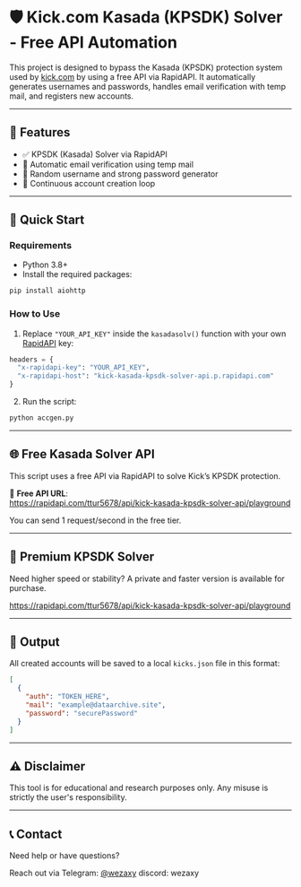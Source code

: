 
# 🛡️ Kick.com Kasada (KPSDK) Solver - Free API Automation

This project is designed to bypass the Kasada (KPSDK) protection system used by [kick.com](https://kick.com) by using a free API via RapidAPI. It automatically generates usernames and passwords, handles email verification with temp mail, and registers new accounts.

---

## 🚀 Features

- ✅ KPSDK (Kasada) Solver via RapidAPI
- 📩 Automatic email verification using temp mail
- 🔐 Random username and strong password generator
- 🔁 Continuous account creation loop

---

## 🧪 Quick Start

### Requirements

- Python 3.8+
- Install the required packages:

```bash
pip install aiohttp 
```

### How to Use

1. Replace `"YOUR_API_KEY"` inside the `kasadasolv()` function with your own [RapidAPI](https://rapidapi.com/ttur5678/api/kick-kasada-kpsdk-solver-api/playground) key:

```python
headers = {
  "x-rapidapi-key": "YOUR_API_KEY",
  "x-rapidapi-host": "kick-kasada-kpsdk-solver-api.p.rapidapi.com"
}
```

2. Run the script:

```bash
python accgen.py
```

---

## 🌐 Free Kasada Solver API

This script uses a free API via RapidAPI to solve Kick’s KPSDK protection.

🔗 **Free API URL**:  
https://rapidapi.com/ttur5678/api/kick-kasada-kpsdk-solver-api/playground

You can send 1 request/second in the free tier.

---

## 💎 Premium KPSDK Solver 

Need higher speed or stability? A private and faster version is available for purchase.

https://rapidapi.com/ttur5678/api/kick-kasada-kpsdk-solver-api/playground

---

## 📁 Output

All created accounts will be saved to a local `kicks.json` file in this format:

```json
[
  {
    "auth": "TOKEN_HERE",
    "mail": "example@dataarchive.site",
    "password": "securePassword"
  }
]
```

---

## ⚠️ Disclaimer

This tool is for educational and research purposes only. Any misuse is strictly the user's responsibility.

---

## 📞 Contact

Need help or have questions?  

Reach out via Telegram: [@wezaxy](https://t.me/wezassy)
discord: wezaxy
